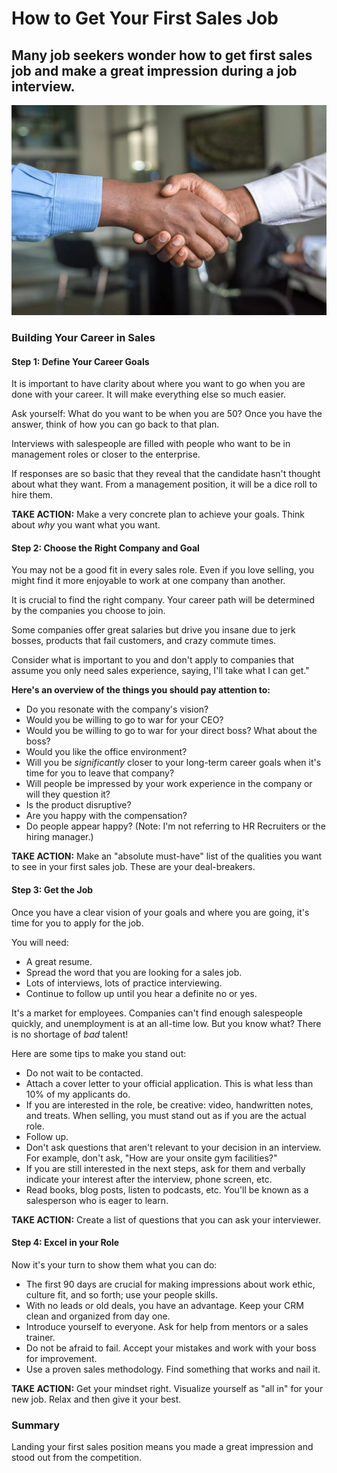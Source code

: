 # How to Get Your First Sales Job

## Many job seekers wonder how to get first sales job and make a great impression during a job interview. 

![n95VMLxqM2I](./img/n95VMLxqM2I.webp)

### Building Your Career in Sales

#### Step 1: Define Your Career Goals

It is important to have clarity about where you want to go when you are done with your career. It will make everything else so much easier.

Ask yourself: What do you want to be when you are 50? Once you have the answer, think of how you can go back to that plan.

Interviews with salespeople are filled with people who want to be in management roles or closer to the enterprise.

If responses are so basic that they reveal that the candidate hasn't thought about what they want. From a management position, it will be a dice roll to hire them.

**TAKE ACTION:** Make a very concrete plan to achieve your goals. Think about *why* you want what you want.

#### Step 2: Choose the Right Company and Goal

You may not be a good fit in every sales role. Even if you love selling, you might find it more enjoyable to work at one company than another.

It is crucial to find the right company. Your career path will be determined by the companies you choose to join.

Some companies offer great salaries but drive you insane due to jerk bosses, products that fail customers, and crazy commute times.

Consider what is important to you and don't apply to companies that assume you only need sales experience, saying, I'll take what I can get."

**Here's an overview of the things you should pay attention to:**

* Do you resonate with the company's vision?
* Would you be willing to go to war for your CEO?
* Would you be willing to go to war for your direct boss? What about the boss?
* Would you like the office environment?
* Will you be *significantly* closer to your long-term career goals when it's time for you to leave that company?
* Will people be impressed by your work experience in the company or will they question it?
* Is the product disruptive?
* Are you happy with the compensation?
* Do people appear happy? (Note: I'm not referring to HR Recruiters or the hiring manager.)

**TAKE ACTION:** Make an "absolute must-have" list of the qualities you want to see in your first sales job. These are your deal-breakers. 

#### Step 3: Get the Job

Once you have a clear vision of your goals and where you are going, it's time for you to apply for the job.

You will need:

* A great resume.
* Spread the word that you are looking for a sales job.
* Lots of interviews, lots of practice interviewing.
* Continue to follow up until you hear a definite no or yes.

It's a market for employees. Companies can't find enough salespeople quickly, and unemployment is at an all-time low. But you know what? There is no shortage of *bad* talent!

Here are some tips to make you stand out:

* Do not wait to be contacted.
* Attach a cover letter to your official application. This is what less than 10% of my applicants do.
* If you are interested in the role, be creative: video, handwritten notes, and treats. When selling, you must stand out as if you are the actual role.
* Follow up.
* Don't ask questions that aren't relevant to your decision in an interview. For example, don't ask, "How are your onsite gym facilities?" 
* If you are still interested in the next steps, ask for them and verbally indicate your interest after the interview, phone screen, etc.
* Read books, blog posts, listen to podcasts, etc. You'll be known as a salesperson who is eager to learn.

**TAKE ACTION:** Create a list of questions that you can ask your interviewer.

#### Step 4: Excel in your Role

Now it's your turn to show them what you can do:

* The first 90 days are crucial for making impressions about work ethic, culture fit, and so forth; use your people skills.
* With no leads or old deals, you have an advantage. Keep your CRM clean and organized from day one.
* Introduce yourself to everyone. Ask for help from mentors or a sales trainer.
* Do not be afraid to fail. Accept your mistakes and work with your boss for improvement.
* Use a proven sales methodology. Find something that works and nail it.

**TAKE ACTION:** Get your mindset right. Visualize yourself as "all in" for your new job. Relax and then give it your best.

### Summary

Landing your first sales position means you made a great impression and stood out from the competition. 